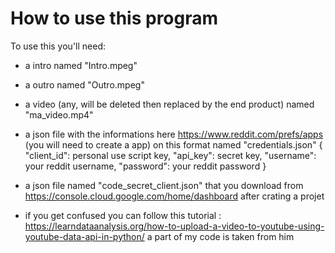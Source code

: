 # How to use this program


To use this you'll need:
- a intro named "Intro.mpeg"
- a outro named "Outro.mpeg"
- a video (any, will be deleted then replaced by the end product) named "ma_video.mp4"
- a json file with the informations here https://www.reddit.com/prefs/apps (you will need to create a app) on this format named "credentials.json"
    {
    "client_id": personal use script key,
    "api_key": secret key,
    "username": your reddit username,
    "password": your reddit password
    } 
- a json file named "code_secret_client.json" that you download from https://console.cloud.google.com/home/dashboard after crating a projet

- if you get confused you can follow this tutorial : https://learndataanalysis.org/how-to-upload-a-video-to-youtube-using-youtube-data-api-in-python/
  a part of my code is taken from him
